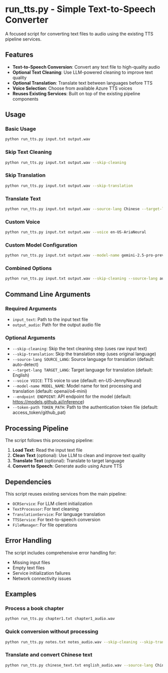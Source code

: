 # run_tts.py - Simple Text-to-Speech Converter

A focused script for converting text files to audio using the existing TTS pipeline services.

## Features

- **Text-to-Speech Conversion**: Convert any text file to high-quality audio
- **Optional Text Cleaning**: Use LLM-powered cleaning to improve text quality
- **Optional Translation**: Translate text between languages before TTS
- **Voice Selection**: Choose from available Azure TTS voices
- **Reuses Existing Services**: Built on top of the existing pipeline components

## Usage

### Basic Usage
```bash
python run_tts.py input.txt output.wav
```

### Skip Text Cleaning
```bash
python run_tts.py input.txt output.wav --skip-cleaning
```

### Skip Translation
```bash
python run_tts.py input.txt output.wav --skip-translation
```

### Translate Text
```bash
python run_tts.py input.txt output.wav --source-lang Chinese --target-lang English
```

### Custom Voice
```bash
python run_tts.py input.txt output.wav --voice en-US-AriaNeural
```

### Custom Model Configuration
```bash
python run_tts.py input.txt output.wav --model-name gemini-2.5-pro-preview-03-25 --endpoint https://openai.newbotai.cn/v1 --token-path ./access_token/gemini_2
```

### Combined Options
```bash
python run_tts.py input.txt output.wav --skip-cleaning --source-lang auto --target-lang Spanish --voice es-ES-ElviraNeural --model-name gemini-2.5-pro-preview-03-25
```

## Command Line Arguments

### Required Arguments
- `input_text`: Path to the input text file
- `output_audio`: Path for the output audio file

### Optional Arguments
- `--skip-cleaning`: Skip the text cleaning step (uses raw input text)
- `--skip-translation`: Skip the translation step (uses original language)
- `--source-lang SOURCE_LANG`: Source language for translation (default: auto-detect)
- `--target-lang TARGET_LANG`: Target language for translation (default: English)
- `--voice VOICE`: TTS voice to use (default: en-US-JennyNeural)
- `--model-name MODEL_NAME`: Model name for text processing and translation (default: openai/o4-mini)
- `--endpoint ENDPOINT`: API endpoint for the model (default: https://models.github.ai/inference)
- `--token-path TOKEN_PATH`: Path to the authentication token file (default: access_token/github_pat)

## Processing Pipeline

The script follows this processing pipeline:

1. **Load Text**: Read the input text file
2. **Clean Text** (optional): Use LLM to clean and improve text quality
3. **Translate Text** (optional): Translate to target language
4. **Convert to Speech**: Generate audio using Azure TTS

## Dependencies

This script reuses existing services from the main pipeline:
- `OCRService`: For LLM client initialization
- `TextProcessor`: For text cleaning
- `TranslationService`: For language translation
- `TTSService`: For text-to-speech conversion
- `FileManager`: For file operations

## Error Handling

The script includes comprehensive error handling for:
- Missing input files
- Empty text files
- Service initialization failures
- Network connectivity issues

## Examples

### Process a book chapter
```bash
python run_tts.py chapter1.txt chapter1_audio.wav
```

### Quick conversion without processing
```bash
python run_tts.py notes.txt notes_audio.wav --skip-cleaning --skip-translation
```

### Translate and convert Chinese text
```bash
python run_tts.py chinese_text.txt english_audio.wav --source-lang Chinese --target-lang English --voice en-US-JennyNeural
```
